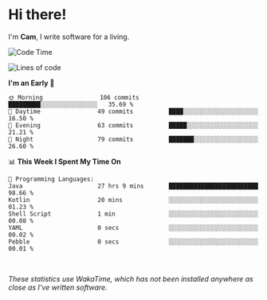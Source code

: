 # Hi there!
I'm **Cam**, I write software for a living.

<!--START_SECTION:waka-->
![Code Time](http://img.shields.io/badge/Code%20Time-257%20hrs%2055%20mins-blue)

![Lines of code](https://img.shields.io/badge/From%20Hello%20World%20I%27ve%20Written-70.9%20thousand%20lines%20of%20code-blue)

**I'm an Early 🐤** 

```text
🌞 Morning                106 commits         █████████░░░░░░░░░░░░░░░░   35.69 % 
🌆 Daytime                49 commits          ████░░░░░░░░░░░░░░░░░░░░░   16.50 % 
🌃 Evening                63 commits          █████░░░░░░░░░░░░░░░░░░░░   21.21 % 
🌙 Night                  79 commits          ███████░░░░░░░░░░░░░░░░░░   26.60 % 
```


📊 **This Week I Spent My Time On** 

```text
💬 Programming Languages: 
Java                     27 hrs 9 mins       █████████████████████████   98.66 % 
Kotlin                   20 mins             ░░░░░░░░░░░░░░░░░░░░░░░░░   01.23 % 
Shell Script             1 min               ░░░░░░░░░░░░░░░░░░░░░░░░░   00.08 % 
YAML                     0 secs              ░░░░░░░░░░░░░░░░░░░░░░░░░   00.02 % 
Pebble                   0 secs              ░░░░░░░░░░░░░░░░░░░░░░░░░   00.01 % 
```


<!--END_SECTION:waka-->

<br>

_These statistics use WakaTime, which has not been installed anywhere as close as I've written software._
